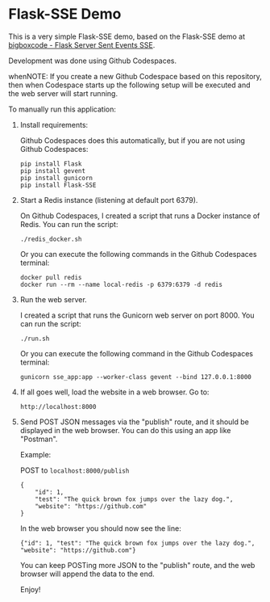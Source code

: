 # Flask-SSE Demo

This is a very simple Flask-SSE demo, based on the Flask-SSE demo at [bigboxcode - Flask Server Sent Events SSE](https://bigboxcode.com/flask-server-sent-events-sse).

Development was done using Github Codespaces.

whenNOTE:  If you create a new Github Codespace based on this repository, then when Codespace starts up the following setup will be executed and the web server will start running.

To manually run this application:

1. Install requirements:

    Github Codespaces does this automatically, but if you are not using Github Codespaces:

    ```
    pip install Flask
    pip install gevent
    pip install gunicorn
    pip install Flask-SSE
    ```

2. Start a Redis instance (listening at default port 6379).

    On Github Codespaces, I created a script that runs a Docker instance of Redis.  You can run the script:

    ```
    ./redis_docker.sh
    ```

    Or you can execute the following commands in the Github Codespaces terminal:

    ```
    docker pull redis
    docker run --rm --name local-redis -p 6379:6379 -d redis
    ```

3. Run the web server.

    I created a script that runs the Gunicorn web server on port 8000.  You can run the script:

    ```
    ./run.sh
    ```

    Or you can execute the following command in the Github Codespaces terminal:

    ```
    gunicorn sse_app:app --worker-class gevent --bind 127.0.0.1:8000
    ```

4. If all goes well, load the website in a web browser.  Go to:

    ```
    http://localhost:8000
    ```

5. Send POST JSON messages via the "publish" route, and it should be displayed in the web browser.  You can do this using an app like "Postman".

    Example:

    POST to ```localhost:8000/publish```

    ```
    {
        "id": 1,
        "test": "The quick brown fox jumps over the lazy dog.",
        "website": "https://github.com"
    }
    ```

    In the web browser you should now see the line:

    ```
    {"id": 1, "test": "The quick brown fox jumps over the lazy dog.", "website": "https://github.com"}
    ```

    You can keep POSTing more JSON to the "publish" route, and the web browser will append the data to the end.

    Enjoy!
